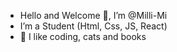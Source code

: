- Hello and Welcome 👋, I’m @Milli-Mi
- I’m a Student (Html, Css, JS, React)
- 💞️ I like coding, cats and books


<!---
- 👀 I’m interested in ...
- 🌱 I’m currently learning ...
- 💞️ I’m looking to collaborate on ...
- 📫 How to reach me ...
Milli-Mi/Milli-Mi is a ✨ special ✨ repository because its `README.md` (this file) appears on your GitHub profile.
You can click the Preview link to take a look at your changes.
--->
